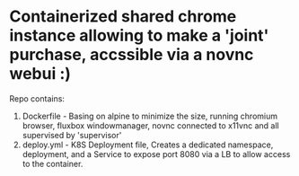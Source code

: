 # Containerized shared chrome instance allowing to make a 'joint' purchase, accssible via a novnc webui :)

Repo contains:
1. Dockerfile - Basing on alpine to minimize the size, running chromium browser, fluxbox windowmanager, novnc connected to x11vnc and all supervised by 'supervisor'
2. deploy.yml - K8S Deployment file, Creates a dedicated namespace, deployment, and a Service to expose port 8080 via a LB to allow access to the container.
